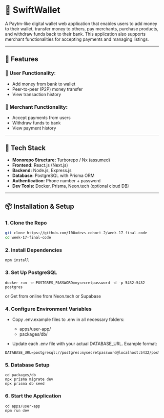 # 💸 SwiftWallet

A Paytm-like digital wallet web application that enables users to add money to their wallet, transfer money to others, pay merchants, purchase products, and withdraw funds back to their bank. This application also supports merchant functionalities for accepting payments and managing listings.

---

## 🚀 Features

### 👤 User Functionality:
- Add money from bank to wallet
- Peer-to-peer (P2P) money transfer
- View transaction history

### 🛒 Merchant Functionality:
- Accept payments from users
- Withdraw funds to bank
- View payment history

---

## 🧰 Tech Stack

- **Monorepo Structure:** Turborepo / Nx (assumed)
- **Frontend:** React.js (Next.js)
- **Backend:** Node.js, Express.js
- **Database:** PostgreSQL with Prisma ORM
- **Authentication:** Phone number + password
- **Dev Tools:** Docker, Prisma, Neon.tech (optional cloud DB)
---

## 📦 Installation & Setup

### 1. Clone the Repo

```bash
git clone https://github.com/100xdevs-cohort-2/week-17-final-code
cd week-17-final-code
```

### 2. Install Dependencies
```
npm install
```

### 3. Set Up PostgreSQL
```
docker run -e POSTGRES_PASSWORD=mysecretpassword -d -p 5432:5432 postgres
```
or Get from online from Neon.tech or Supabase

### 4. Configure Environment Variables
- Copy .env.example files to .env in all necessary folders:

    - apps/user-app/
    - packages/db/
    
- Update each .env file with your actual DATABASE_URL. Example format:
```
DATABASE_URL=postgresql://postgres:mysecretpassword@localhost:5432/postgres
```

### 5. Database Setup
```
cd packages/db
npx prisma migrate dev
npx prisma db seed
```

### 6. Start the Application
```
cd apps/user-app
npm run dev
```
